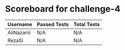# Scoreboard for challenge-4
| Username   | Passed Tests | Total Tests |
|------------|--------------|-------------|
| AliNazariii | N/A | N/A |
| RezaSi | N/A | N/A |
